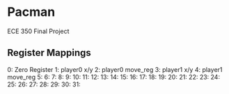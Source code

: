 # Pacman
ECE 350 Final Project

## Register Mappings
0: Zero Register
1: player0 x/y
2: player0 move_reg
3: player1 x/y
4: player1 move_reg
5: 
6:
7:
8:
9:
10:
11:
12:
13:
14:
15:
16:
17:
18:
19:
20:
21:
22:
23:
24:
25:
26:
27:
28:
29:
30:
31: